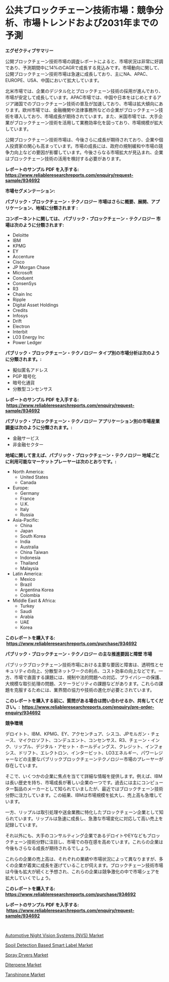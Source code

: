<p><h1>公共ブロックチェーン技術市場：競争分析、市場トレンドおよび2031年までの予測</h1></p><p><strong>エグゼクティブサマリー</strong></p>
<p><p>公開ブロックチェーン技術市場の調査レポートによると、市場状況は非常に好調であり、予測期間中に14%のCAGRで成長する見込みです。市場動向に関して、公開ブロックチェーン技術市場は急速に成長しており、主にNA、APAC、EUROPE、USA、中国において拡大しています。</p><p>北米市場では、企業のデジタル化とブロックチェーン技術の採用が進んでおり、市場が安定して成長しています。APAC市場では、中国や日本をはじめとするアジア諸国でのブロックチェーン技術の普及が加速しており、市場は拡大傾向にあります。欧州市場では、金融機関や法律事務所などの企業がブロックチェーン技術を導入しており、市場成長が期待されています。また、米国市場では、大手企業がブロックチェーン技術を活用して業務効率化を図っており、市場規模が拡大しています。</p><p>公開ブロックチェーン技術市場は、今後さらに成長が期待されており、企業や個人投資家の関心も高まっています。市場の成長には、政府の規制緩和や市場の競争力向上などの要因が影響しています。今後さらなる市場拡大が見込まれ、企業はブロックチェーン技術の活用を検討する必要があります。</p></p>
<p><strong>レポートのサンプル PDF を入手する: <a href="https://www.reliableresearchreports.com/enquiry/request-sample/934692">https://www.reliableresearchreports.com/enquiry/request-sample/934692</a></strong></p>
<p><strong>市場セグメンテーション:</strong></p>
<p><strong> パブリック・ブロックチェーン・テクノロジー 市場はさらに概要、展開、アプリケーション、地域に分類されます :</strong></p>
<p><strong>コンポーネントに関しては、 パブリック・ブロックチェーン・テクノロジー 市場は次のように分類されます: &nbsp;</strong></p>
<p><ul><li>Deloitte</li><li>IBM</li><li>KPMG</li><li>EY</li><li>Accenture</li><li>Cisco</li><li>JP Morgan Chase</li><li>Microsoft</li><li>Conduent</li><li>ConsenSys</li><li>R3</li><li>Chain Inc</li><li>Ripple</li><li>Digital Asset Holdings</li><li>Credits</li><li>Infosys</li><li>Drift</li><li>Electron</li><li>Interbit</li><li>LO3 Energy Inc</li><li>Power Ledger</li></ul></p>
<p><strong> パブリック・ブロックチェーン・テクノロジー タイプ別の市場分析は次のように分類されます。:</strong></p>
<p><ul><li>擬似匿名アドレス</li><li>PGP 暗号化</li><li>暗号化通貨</li><li>分散型コンセンサス</li></ul></p>
<p><strong>レポートのサンプル PDF を入手する: &nbsp;<a href="https://www.reliableresearchreports.com/enquiry/request-sample/934692">https://www.reliableresearchreports.com/enquiry/request-sample/934692</a></strong></p>
<p><strong> パブリック・ブロックチェーン・テクノロジー アプリケーション別の市場産業調査は次のように分類されます。:</strong></p>
<p><ul><li>金融サービス</li><li>非金融セクター</li></ul></p>
<p><strong>地域に関して言えば、パブリック・ブロックチェーン・テクノロジー 地域ごとに利用可能なマーケットプレーヤーは次のとおりです。:</strong></p>
<p><ul>
    <li>
        North America:
        <ul>
            <li>United States</li>
            <li>Canada</li>
        </ul>
    </li>
    <li>
        Europe:
        <ul>
            <li>Germany</li>
            <li>France</li>
            <li>U.K.</li>
            <li>Italy</li>
            <li>Russia</li>
        </ul>
    </li>
    <li>
        Asia-Pacific:
        <ul>
            <li>China</li>
            <li>Japan</li>
            <li>South Korea</li>
            <li>India</li>
            <li>Australia</li>
            <li>China Taiwan</li>
            <li>Indonesia</li>
            <li>Thailand</li>
            <li>Malaysia</li>
        </ul>
    </li>
    <li>
        Latin America:
        <ul>
            <li>Mexico</li>
            <li>Brazil</li>
            <li>Argentina Korea</li>
            <li>Colombia</li>
        </ul>
    </li>
    <li>
        Middle East & Africa:
        <ul>
            <li>Turkey</li>
            <li>Saudi</li>
            <li>Arabia</li>
            <li>UAE</li>
            <li>Korea</li>
        </ul>
    </li>
    </ul></p>
<p><strong>このレポートを購入する: &nbsp;<a href="https://www.reliableresearchreports.com/purchase/934692">https://www.reliableresearchreports.com/purchase/934692</a></strong></p>
<p><strong>パブリック・ブロックチェーン・テクノロジー の主な推進要因と障壁 市場</strong></p>
<p><p>パブリックブロックチェーン技術市場における主要な要因と障害は、透明性とセキュリティの向上、分散型ネットワークの利点、コスト効率の向上などです。一方、市場で直面する課題には、規制や法的問題への対応、プライバシーの保護、大規模な取引処理の問題、スケーラビリティの課題などがあります。これらの課題を克服するためには、業界間の協力や技術の進化が必要とされています。</p></p>
<p><strong>このレポートを購入する前に、質問がある場合は問い合わせるか、共有してください。:&nbsp; <a href="https://www.reliableresearchreports.com/enquiry/pre-order-enquiry/934692">https://www.reliableresearchreports.com/enquiry/pre-order-enquiry/934692</a></strong></p>
<p><strong>競争環境</strong></p>
<p><p>デロイトト、IBM、KPMG、EY、アクセンチュア、シスコ、JPモルガン・チェース、マイクロソフト、コンデュエント、コンセンサス、R3、チェーン・インク、リップル、デジタル・アセット・ホールディングス、クレジット、インフォシス、ドリフト、エレクトロン、インタービット、LO3エネルギー、パワーレジャーなどの主要なパブリックブロックチェーンテクノロジー市場のプレーヤーが存在しています。 </p><p>そこで、いくつかの企業に焦点を当てて詳細な情報を提供します。例えば、IBMは長い歴史を持ち、市場成長が著しい企業の一つです。過去には主にコンピューター製品のメーカーとして知られていましたが、最近ではブロックチェーン技術分野に注力しています。この結果、IBMは市場規模を拡大し、売上高も急増しています。</p><p>一方、リップルは取引処理や送金業務に特化したブロックチェーン企業として知られています。リップルは急速に成長し、急激な市場変化に対応して高い売上を記録しています。</p><p>それ以外にも、大手のコンサルティング企業であるデロイトやEYなどもブロックチェーン技術分野に注目し、市場での存在感を高めています。これらの企業は今後もさらなる成長が期待されるでしょう。</p><p>これらの企業の売上高は、それぞれの業績や市場状況によって異なりますが、多くの企業が着実に成長を遂げていることが伺えます。ブロックチェーン技術市場は今後も拡大が続くと予想され、これらの企業は競争激化の中で市場シェアを拡大していくでしょう。</p></p>
<p><strong>このレポートを購入する: &nbsp; <a href="https://www.reliableresearchreports.com/purchase/934692">https://www.reliableresearchreports.com/purchase/934692</a></strong></p>
<p><strong>レポートのサンプル PDF を入手する: &nbsp;<a href="https://www.reliableresearchreports.com/enquiry/request-sample/934692">https://www.reliableresearchreports.com/enquiry/request-sample/934692</a></strong><strong></strong></p>
<p>&nbsp;</p>
<p><p><a href="https://meowing-lemming-dd3.notion.site/Automotive-Night-Vision-Systems-NVS-Market-Analysis-and-Market-Size-Global-Industry-Overview-Mar-e62b4e7a59dd4e8ea46278f444d19109">Automotive Night Vision Systems (NVS) Market</a></p><p><a href="https://cute-banjo-8ca.notion.site/Spoil-Detection-Based-Smart-Label-Market-Size-Market-Share-and-Global-Market-Analysis-Report-2024--1ab16edf36f249fb910ceb5706dcf018">Spoil Detection Based Smart Label Market</a></p><p><a href="https://github.com/Sarissaschmalingtr6fz2739/Market-Research-Report-List-1/blob/main/spray-dryers-market.md">Spray Dryers Market</a></p><p><a href="https://view.publitas.com/reportprime-1/diterpene-market-research-report-provides-critical-insights-that-can-help-shape-business-development-and-investment-strategies/">Diterpene Market</a></p><p><a href="https://view.publitas.com/reportprime-1/tanshinone-market-challenges-opportunities-and-growth-drivers-and-major-market-players-forecasted-for-period-from-2024-2031/">Tanshinone Market</a></p></p>